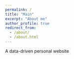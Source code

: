 ```yaml
---
permalink: /
title: "Main"
excerpt: "About me"
author_profile: true
redirect_from: 
  - /about/
  - /about.html
---
```




A data-driven personal website

